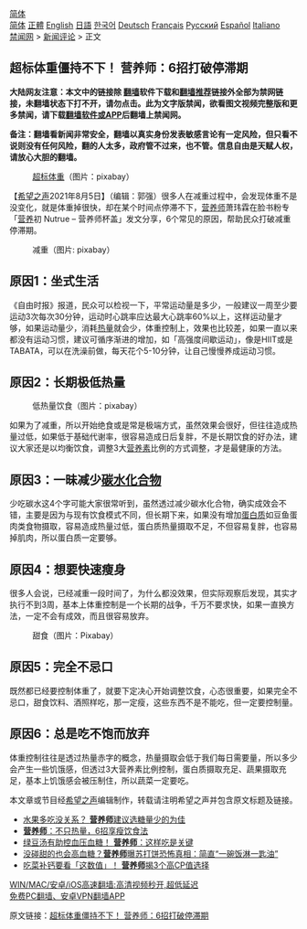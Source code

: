  <!-- 面包屑导航 --> <div class="breadcrumb"><!-- GTranslate: https://gtranslate.io/ -->  <div class="switcher notranslate">  <div class="selected">  <a href="#" onclick="return false;"> 简体</a>  </div>  <div class="option">  <a href="https://www.bannedbook.org" onclick="doGTranslate('zh-CN|zh-CN');jQuery('div.switcher div.selected a').html(jQuery(this).html());return false;" title="简体中文" class="nturl selected"> 简体</a>  <a href="https://www.bannedbook.org/zh-tw/" onclick="doGTranslate('zh-CN|zh-TW');jQuery('div.switcher div.selected a').html(jQuery(this).html());return false;" title="繁體中文" class="nturl"> 正體</a>  <a href="https://www.bannedbook.org/en/" onclick="doGTranslate('zh-CN|en');jQuery('div.switcher div.selected a').html(jQuery(this).html());return false;" title="English" class="nturl"> English</a>  <a href="https://www.bannedbook.org/ja/" onclick="doGTranslate('zh-CN|ja');jQuery('div.switcher div.selected a').html(jQuery(this).html());return false;" title="日本語" class="nturl"> 日語</a>  <a href="https://www.bannedbook.org/ko/" onclick="doGTranslate('zh-CN|ko');jQuery('div.switcher div.selected a').html(jQuery(this).html());return false;" title="한국어" class="nturl"> 한국어</a>  <a href="https://www.bannedbook.org/de/" onclick="doGTranslate('zh-CN|de');jQuery('div.switcher div.selected a').html(jQuery(this).html());return false;" title="Deutsch" class="nturl"> Deutsch</a>  <a href="https://www.bannedbook.org/fr/" onclick="doGTranslate('zh-CN|fr');jQuery('div.switcher div.selected a').html(jQuery(this).html());return false;" title="Français" class="nturl"> Français</a>  <a href="https://www.bannedbook.org/ru/" onclick="doGTranslate('zh-CN|ru');jQuery('div.switcher div.selected a').html(jQuery(this).html());return false;" title="Русский" class="nturl"> Русский</a>  <a href="https://www.bannedbook.org/es/" onclick="doGTranslate('zh-CN|es');jQuery('div.switcher div.selected a').html(jQuery(this).html());return false;" title="Español" class="nturl"> Español</a>  <a href="https://www.bannedbook.org/it/" onclick="doGTranslate('zh-CN|it');jQuery('div.switcher div.selected a').html(jQuery(this).html());return false;" title="Italiano" class="nturl"> Italiano</a>  </div>  </div>      <div class='breadcrumb-sub'><!-- Breadcrumb NavXT 6.3.0 --> <a href="https://www.bannedbook.org/" class="home">禁闻网</a> &gt; <a href="https://www.bannedbook.org/bnews/comments/" class="category">新闻评论</a> &gt; 正文</div></div><h2>超标体重僵持不下！ 营养师：6招打破停滞期</h2> <p class="notice"><b>大陆网友注意：本文中的链接除 <a href="https://github.com/bannedbook/fanqiang" >翻墙</a>软件下载和<a href="https://github.com/killgcd/justmysocks/blob/master/README.md">翻墙推荐</a>链接外全部为禁网链接，未翻墙状态下打不开，请勿点击。此为文字版禁闻，欲看图文视频完整版和更多禁闻，请下载<a href="https://github.com/bannedbook/fanqiang">翻墙软件或APP</a>后翻墙上禁闻网。</p><p>备注：翻墙看新闻非常安全，翻墙以真实身份发表敏感言论有一定风险，但只看不说则没有任何风险，翻的人太多，政府管不过来，也不管。信息自由是天赋人权，请放心大胆的翻墙。</b></p>  <div class="entry"> <figure><figcaption><a href="https://www.bannedbook.org/bnews/tag/%E8%B6%85%E6%A0%87/" class="st_tag internal_tag" rel="tag" title="标签 超标 下的日志">超标</a><a href="https://www.bannedbook.org/bnews/tag/%E4%BD%93%E9%87%8D/" class="st_tag internal_tag" rel="tag" title="标签 体重 下的日志">体重</a>（图片：pixabay）</figcaption></figure> <p>【<span class='wp_keywordlink_affiliate'><a href="https://www.soundofhope.org" title="希望之声" target="_blank">希望之声</a></span>2021年8月5日】（编辑：郭强）很多人在减重过程中，会发现体重不是没变化，就是体重掉很快，却在某个时间点停滞不下，<a href="https://www.bannedbook.org/bnews/tag/%e8%90%a5%e5%85%bb%e5%b8%88/" class="st_tag internal_tag" rel="tag" title="标签 营养师 下的日志">营养师</a>萧玮霖在脸书粉专「<a href="https://www.bannedbook.org/bnews/tag/%E8%90%A5%E5%85%BB/" class="st_tag internal_tag" rel="tag" title="标签 营养 下的日志">营养</a>初 Nutrue &#8211; 营养师杯盖」发文分享，6个常见的原因，帮助民众打破减重停滞期。</p> <figure><figcaption>减重（图片: pixabay）</figcaption></figure> <h2>原因1：坐式生活</h2> <p>《自由时报》报道，民众可以检视一下，平常运动量是多少，一般建议一周至少要运动3次每次30分钟，运动时心跳率应达最大心跳率60%以上，这样运动量才够，如果运动量少，消耗<a href="https://www.bannedbook.org/bnews/tag/%E7%83%AD%E9%87%8F/" class="st_tag internal_tag" rel="tag" title="标签 热量 下的日志">热量</a>就会少，体重控制上，效果也比较差，如果一直以来都没有运动习惯，建议可循序渐进的增加，如「高强度间歇运动」，像是HIIT或是TABATA，可以在洗澡前做，每天花个5-10分钟，让自己慢慢养成运动习惯。</p>  <h2>原因2：长期极低热量</h2> <figure><figcaption>低热量饮食（图片：pixabay）</figcaption></figure> <p>如果为了减重，所以开始绝食或是常是极端方式，虽然效果会很好，但往往造成热量过低，如果低于基础代谢率，很容易造成日后复胖，不是长期饮食的好办法，建议大家还是以均衡饮食，调整3大<a href="https://www.bannedbook.org/bnews/tag/%E8%90%A5%E5%85%BB%E7%B4%A0/" class="st_tag internal_tag" rel="tag" title="标签 营养素 下的日志">营养素</a>比例的方式调整，才是最健康的方法。</p> <h2>原因3：一昧减少<a href="https://www.bannedbook.org/bnews/tag/%E7%A2%B3%E6%B0%B4%E5%8C%96%E5%90%88%E7%89%A9/" class="st_tag internal_tag" rel="tag" title="标签 碳水化合物 下的日志">碳水化合物</a></h2> <p>少吃碳水这4个字可能大家很常听到，虽然透过减少碳水化合物，确实成效会不错，主要是因为与现有饮食模式不同，但长期下来，如果没有增加<a href="https://www.bannedbook.org/bnews/tag/%E8%9B%8B%E7%99%BD%E8%B4%A8/" class="st_tag internal_tag" rel="tag" title="标签 蛋白质 下的日志">蛋白质</a>如豆鱼蛋肉类食物摄取，容易造成热量过低，蛋白质热量摄取不足，不但容易复胖，也容易掉肌肉，所以蛋白质一定要够。</p>  <h2>原因4：想要快速瘦身</h2> <p>很多人会说，已经减重一段时间了，为什么都没效果，但实际观察后发现，其实才执行不到3周，基本上体重控制是一个长期的战争，千万不要求快，如果一直换方法，一定不会有成效，而且很容易放弃。</p> <figure><figcaption>甜食（图片：Pixabay）</figcaption></figure> <h2>原因5：完全不忌口</h2> <p>既然都已经要控制体重了，就要下定决心开始调整饮食，心态很重要，如果完全不忌口，甜食饮料、酒照样吃，那一定瘦，这些东西不是不能吃，但一定要控制量。</p>  <h2>原因6：总是吃不饱而放弃</h2> <p>体重控制往往是透过热量赤字的概念，热量摄取会低于我们每日需要量，所以多少会产生一些饥饿感，但透过3大营养素比例控制，蛋白质摄取充足、蔬果摄取充足，基本上饥饿感会被压制住，所以蔬菜一定要吃。</p> <p>本文章或节目经<a href="https://www.bannedbook.org/bnews/tag/%e5%b8%8c%e6%9c%9b%e4%b9%8b%e5%a3%b0/" class="st_tag internal_tag" rel="tag" title="标签 希望之声 下的日志">希望之声</a>编辑制作，转载请注明希望之声并包含原文标题及链接。 </p>  <ul class='op-related-articles' title='相关阅读'> <li><a href='https://www.bannedbook.org/bnews/comments/20210805/1600699.html' target='_blank'>水果多吃没关系？ <b>营养师</b>建议选糖量少的为佳</a></li> <li><a href='https://www.bannedbook.org/bnews/comments/20210805/1600348.html' target='_blank'><b>营养师</b>：不只热量，6招享瘦饮食法</a></li> <li><a href='https://www.bannedbook.org/bnews/comments/20210723/1592737.html' target='_blank'>绿豆汤有助控血压血糖！ <b>营养师</b>：这样吃是关键</a></li> <li><a href='https://www.bannedbook.org/bnews/lifebaike/20210722/1591853.html' target='_blank'>没碰甜的也会高血糖？<b>营养师</b>曝苏打饼恐怖真相：简直“一碗饭淋一匙油”</a></li> <li><a href='https://www.bannedbook.org/bnews/comments/20210722/1591628.html' target='_blank'>吃菜补钙要看「这数值」！ <b>营养师</b>揭3个高CP值选择</a></li> </ul> <p class="texttj"> <a href="https://github.com/bannedbook/fanqiang/wiki/V2ray%E6%9C%BA%E5%9C%BA" target="_blank">WIN/MAC/安卓/iOS高速翻墙:高清视频秒开,超低延迟</a><br/> <a href="https://github.com/bannedbook/fanqiang/wiki/%E7%A6%81%E9%97%BB%E7%BD%91%E5%AE%89%E5%8D%93%E7%BF%BB%E5%A2%99%E6%96%B0%E9%97%BBAPP" target="_blank">免费PC翻墙、安卓VPN翻墙APP</a></p><p>原文链接：<a class="src_link"  href="https://www.soundofhope.org/post/526310" target="_blank">超标体重僵持不下！ 营养师：6招打破停滞期</a></p><a name='sharetosocial'></a>  <div style="margin-bottom:5px;padding-bottom:5px;clear:both"> <div id="archive-pix-1" class="banner-ads"> <!-- AuctionX Display platform tag START --> <div id="26318x728x90x621x_ADSLOT2" clicktrack="%%CLICK_URL_ESC%%"></div> <!-- AuctionX Display platform tag END --> </div> <div id="archive-pix-2" class="banner-ads"> <!-- AuctionX Display platform tag START --> <div id="26315x300x250x621x_ADSLOT2" clicktrack="%%CLICK_URL_ESC%%"></div> <!-- AuctionX Display platform tag END --> </div> </div>  <div id="archive-pix-1" class="banner-ads"> <!-- AuctionX Display platform tag START --> <div id="26318x728x90x621x_ADSLOT3" clicktrack="%%CLICK_URL_ESC%%"></div> <!-- AuctionX Display platform tag END --> </div> </div><!--END ENTRY--> 